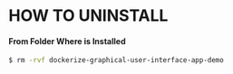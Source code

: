 # HOW TO UNINSTALL


#### From Folder Where is Installed

```bash
$ rm -rvf dockerize-graphical-user-interface-app-demo
```
